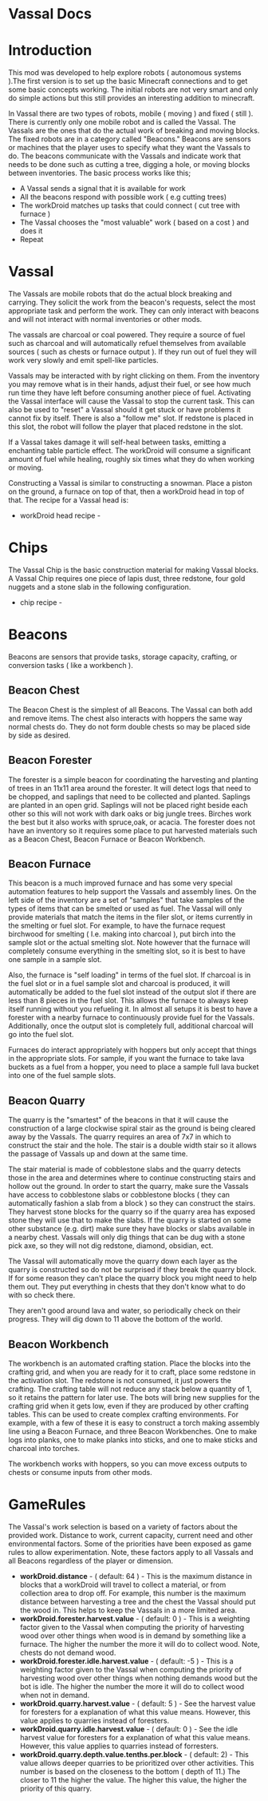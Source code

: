# Vassal Docs

# Introduction #

This mod was developed to help explore robots ( autonomous systems ).The first version is to set up the basic Minecraft connections and to get some basic concepts working.  The initial robots are not very smart and only do simple actions but this still provides an interesting addition to minecraft.

In Vassal there are two types of robots, mobile ( moving ) and fixed ( still ). There is currently only one mobile robot and is called the Vassal.  The Vassals are the ones that do the actual work of breaking and moving blocks. The fixed robots are in a category called "Beacons."  Beacons are sensors or machines that the player uses to specify what they want the Vassals to do. The beacons communicate with the Vassals and indicate work that needs to be done such as cutting a tree, digging a hole, or moving blocks between inventories.  The basic process works like this;

- A Vassal sends a signal that it is available for work
- All the beacons respond with possible work ( e.g cutting trees)
- The workDroid matches up tasks that could connect ( cut tree with furnace )
- The Vassal chooses the "most valuable" work ( based on a cost ) and does it
- Repeat

# Vassal #

The Vassals are mobile robots that do the actual block breaking and carrying. They solicit the work from the beacon's requests, select the most appropriate task and perform the work. They can only interact with beacons and will not interact with normal inventories or other mods.  

The vassals are charcoal or coal powered. They require a source of fuel such as charcoal and will automatically refuel themselves from available sources ( such as chests or furnace output ). If they run out of fuel they will work very slowly and emit spell-like particles. 

Vassals may be interacted with by right clicking on them. From the inventory you may remove what is in their hands, adjust their fuel, or see how much run time they have left before consuming another piece of fuel. Activating the Vassal interface will cause the Vassal to stop the current task. This can also be used to "reset" a Vassal should it get stuck or have problems it cannot fix by itself. There is also a "follow me" slot.  If redstone is placed in this slot, the robot will follow the player that placed redstone in the slot. 

If a Vassal takes damage it will self-heal between tasks, emitting a enchanting table particle effect.  The workDroid will consume a significant amount of fuel while healing, roughly six times what they do when working or moving.

Constructing a Vassal is similar to constructing a snowman.  Place a piston on the ground, a furnace on top of that, then a workDroid head in top of that.  The recipe for a Vassal head is:

- workDroid head recipe -

# Chips #

The Vassal Chip is the basic construction material for making Vassal blocks.  A Vassal Chip requires one piece of lapis dust, three redstone, four gold nuggets and a stone slab in the following configuration.

- chip recipe -

# Beacons #

Beacons are sensors that provide tasks, storage capacity, crafting, or conversion tasks ( like a  workbench ). 

## Beacon Chest ##

The Beacon Chest is the simplest of all Beacons.  The Vassal can both add and remove items. The chest also interacts with hoppers the same way normal chests do. They do not form double chests so may be placed side by side as desired. 

## Beacon Forester ##

The forester is a simple beacon for coordinating the harvesting and planting of trees in an 11x11 area around the forester.  It will detect logs that need to be chopped, and saplings that need to be collected and planted.  Saplings are planted in an open grid. Saplings will not be placed right beside each other so this will not work with dark oaks or big jungle trees.  Birches work the best but it also works with spruce,oak, or acacia. The forester does not have an inventory so it requires some place to put harvested materials such as a Beacon Chest, Beacon Furnace or Beacon Workbench.

## Beacon Furnace ##

This beacon is a much improved furnace and has some very special automation features to help support the Vassals and assembly lines. On the left side of the inventory are a set of "samples" that take samples of the types of items that can be smelted or used as fuel.  The Vassal will only provide materials that match the items in the filer slot, or items currently in the smelting or fuel slot.  For example, to have the furnace request birchwood for smelting ( I.e. making into charcoal ), put birch into the sample slot or the actual smelting slot.  Note however that the furnace will completely consume everything in the smelting slot, so it is best to have one sample in a sample slot.  

Also, the furnace is "self loading" in terms of the fuel slot.  If charcoal is in the fuel slot or in a fuel sample slot and charcoal is produced, it will automatically be added to the fuel slot instead of the output slot if there are less than 8 pieces in the fuel slot.   This allows the furnace to always keep itself running without you refueling it. In almost all setups it is best to have a forester with a nearby furnace to continuously provide fuel for the Vassals.  Additionally, once the output slot is completely full, additional charcoal will go into the fuel slot.

Furnaces do interact appropriately with hoppers but only accept that things in the appropriate slots.  For sample, if you want the furnace to take lava buckets as a fuel from a hopper, you need to place a sample full lava bucket into one of the fuel sample slots.

## Beacon Quarry ##

The quarry is the "smartest" of the beacons in that it will cause the construction of a large clockwise spiral stair as the ground is being cleared away by the Vassals.  The quarry requires an area of 7x7 in which to construct the stair and the hole.  The stair is a double  width stair so it allows the passage of Vassals up and down at the same time.

The stair material is made of cobblestone slabs and the quarry detects those in the area and determines where to continue constructing stairs and hollow out the ground.  In order to start the quarry, make sure the Vassals have access to cobblestone slabs or  cobblestone blocks ( they can automatically fashion a slab from a block ) so they can construct the stairs. They harvest stone blocks for the quarry so if the quarry area has exposed stone they will use that to make the slabs.  If the quarry is started on some other substance (e.g. dirt) make sure they have blocks or slabs available in a nearby chest. Vassals will only dig things that can be dug with a stone pick axe, so they will not dig redstone, diamond, obsidian, ect. 

The Vassal will automatically move the quarry down each layer as the quarry is constructed so do not be surprised if they break the quarry block.  If for some reason they can't place the quarry block you might need to help them out. They put everything in chests that they don't know what to do with so check there.

They aren't good around lava and water, so periodically check on their progress.  They will dig down to 11 above the bottom of the world.

## Beacon Workbench ##

The workbench is an automated crafting station.  Place the blocks into the crafting grid, and when you are ready for it to craft, place some redstone in the activation slot. The redstone is not consumed, it just powers the crafting.  The crafting table will not reduce any stack below a quantity of 1, so it retains the pattern for later use.  The bots will bring new supplies for the crafting grid when it gets low, even if they are produced by other crafting tables. This can be used to create complex crafting environments. For example, with a few of these it is easy to construct a torch making assembly line using a Beacon Furnace, and three Beacon Workbenches.  One to make logs into planks, one to make planks into sticks, and one to make sticks and charcoal into torches.

The workbench works with hoppers, so you can move excess outputs to chests or consume inputs from other mods.

# GameRules #

The Vassal's work selection is based on a variety of factors about the provided work. Distance to work, current capacity, current need and other environmental factors. Some of the priorities have been exposed as game rules to allow experimentation.  Note, these factors apply to all Vassals and all Beacons regardless of the player or dimension.

- **workDroid.distance** - ( default: 64 ) - This is the maximum distance in blocks that a workDroid will travel to collect a material, or from collection area to drop off.  For example, this number is the maximum distance between harvesting a tree and the chest the Vassal should put the wood in.  This helps to keep the Vassals in a more limited area.
- **workDroid.forester.harvest.value** - ( default: 0 ) - This is a weighting factor given to the Vassal when computing the priority of harvesting wood over other things when wood is in demand by something like a furnace.  The higher the number the more it will do to collect wood.  Note, chests do not demand wood.
- **workDroid.forester.idle.harvest.value** - ( default: -5 ) - This is a weighting factor given to the Vassal when computing the priority of harvesting wood over other things when nothing demands wood but the bot is idle.  The higher the number the more it will do to collect wood when not in demand.
- **workDroid.quarry.harvest.value** - ( default: 5 ) - See the harvest value for foresters for a explanation  of what this value means.  However, this value applies to quarries instead of foresters.
- **workDroid.quarry.idle.harvest.value** - ( default: 0 ) - See the idle harvest value for foresters for a explanation of what this value means.  However, this value applies to quarries instead of forresters.
- **workDroid.quarry.depth.value.tenths.per.block** - ( default: 2) - This value allows deeper quarries to be prioritized over other activities.  This number is based on the closeness to the bottom ( depth of 11.)  The closer to 11 the higher the value.  The higher this value, the higher the priority of this quarry.



